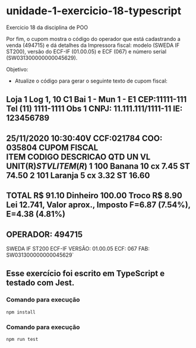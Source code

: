 # unidade-1-exercicio-18-typescript
Exercicio 18 da disciplina de POO

Por fim, o cupom mostra o código do operador que está cadastrando a venda (494715) e dá detalhes da Impressora fiscal: modelo (SWEDA IF ST200), versão do ECF-IF (01.00.05) e ECF (067) e número serial (SW031300000000045629).

Objetivo: 

- Atualize o código para gerar o seguinte texto de cupom fiscal:

Loja 1
Log 1, 10 C1
Bai 1 - Mun 1 - E1
CEP:11111-111 Tel (11) 1111-1111
Obs 1
CNPJ: 11.111.111/1111-11
IE: 123456789
------------------------------
25/11/2020 10:30:40V CCF:021784 COO: 035804
   CUPOM FISCAL   
ITEM CODIGO DESCRICAO QTD UN VL UNIT(R$) ST VL ITEM(R$)
1 100 Banana 10 cx 7.45 ST 74.50
2 101 Laranja 5 cx 3.32 ST 16.60
------------------------------
TOTAL R$ 91.10
Dinheiro 100.00
Troco R$ 8.90
Lei 12.741, Valor aprox., Imposto F=6.87 (7.54%), E=4.38 (4.81%)
------------------------------
OPERADOR: 494715
------------------------------
SWEDA IF ST200
ECF-IF VERSÃO: 01.00.05 ECF: 067
FAB: SW031300000000045629`

## Esse exercício foi escrito em TypeScript e testado com Jest.

### Comando para execução
`npm install`

### Comando para execução
`npm run test`